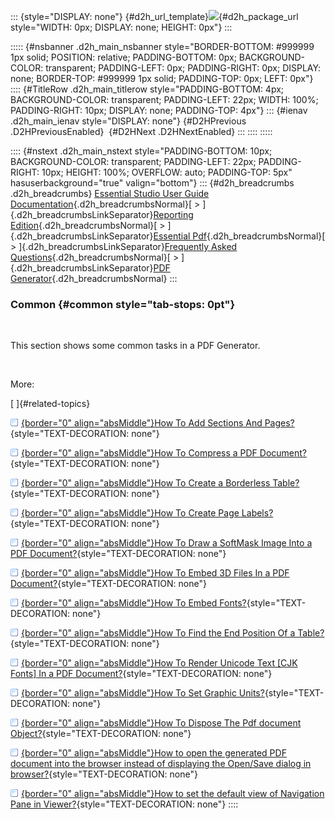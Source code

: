 ::: {style="DISPLAY: none"}
[](ms-xhelp:///?Id=d2h_url_template){#d2h_url_template}![](!package_url!){#d2h_package_url style="WIDTH: 0px; DISPLAY: none; HEIGHT: 0px"}
:::

::::: {#nsbanner .d2h_main_nsbanner style="BORDER-BOTTOM: #999999 1px solid; POSITION: relative; PADDING-BOTTOM: 0px; BACKGROUND-COLOR: transparent; PADDING-LEFT: 0px; PADDING-RIGHT: 0px; DISPLAY: none; BORDER-TOP: #999999 1px solid; PADDING-TOP: 0px; LEFT: 0px"}
:::: {#TitleRow .d2h_main_titlerow style="PADDING-BOTTOM: 4px; BACKGROUND-COLOR: transparent; PADDING-LEFT: 22px; WIDTH: 100%; PADDING-RIGHT: 10px; DISPLAY: none; PADDING-TOP: 4px"}
::: {#ienav .d2h_main_ienav style="DISPLAY: none"}
[](ms-xhelp:///?Id=57a45ce6-5be1-4c45-af93-ed791e71bdd1){#D2HPrevious .D2HPreviousEnabled}  [](ms-xhelp:///?Id=f136a945-88fd-457b-9b8e-35ae28e85234){#D2HNext .D2HNextEnabled}
:::
::::
:::::

:::: {#nstext .d2h_main_nstext style="PADDING-BOTTOM: 10px; BACKGROUND-COLOR: transparent; PADDING-LEFT: 22px; PADDING-RIGHT: 10px; HEIGHT: 100%; OVERFLOW: auto; PADDING-TOP: 5px" hasuserbackground="true" valign="bottom"}
::: {#d2h_breadcrumbs .d2h_breadcrumbs}
[Essential Studio User Guide Documentation](ms-xhelp:///?Id=12457748-09e3-4d74-a240-8e049cedf030){.d2h_breadcrumbsNormal}[ \> ]{.d2h_breadcrumbsLinkSeparator}[Reporting Edition](ms-xhelp:///?Id=027aa5b6-6676-4f93-ad23-c20e8c45792e){.d2h_breadcrumbsNormal}[ \> ]{.d2h_breadcrumbsLinkSeparator}[Essential Pdf](ms-xhelp:///?Id=22756092-3da5-4797-9514-dab0617c6902){.d2h_breadcrumbsNormal}[ \> ]{.d2h_breadcrumbsLinkSeparator}[Frequently Asked Questions](ms-xhelp:///?Id=ca78a5c9-c63a-4368-878c-fa18338e0b19){.d2h_breadcrumbsNormal}[ \> ]{.d2h_breadcrumbsLinkSeparator}[PDF Generator](ms-xhelp:///?Id=57a45ce6-5be1-4c45-af93-ed791e71bdd1){.d2h_breadcrumbsNormal}
:::

### Common {#common style="tab-stops: 0pt"}

 

This section shows some common tasks in a PDF Generator.

 

More:

[ ]{#related-topics}

[![](button.gif){border="0" align="absMiddle"}How To Add Sections And Pages?](ms-xhelp:///?Id=85ee83d3-8636-4d12-8526-c3d1ba35ede4){style="TEXT-DECORATION: none"}

[![](button.gif){border="0" align="absMiddle"}How To Compress a PDF Document?](ms-xhelp:///?Id=697571ad-7abe-460c-92a9-f72c169e4a5e){style="TEXT-DECORATION: none"}

[![](button.gif){border="0" align="absMiddle"}How To Create a Borderless Table?](ms-xhelp:///?Id=ca24a1a4-d789-46f7-ad3a-3d4bb751ac72){style="TEXT-DECORATION: none"}

[![](button.gif){border="0" align="absMiddle"}How To Create Page Labels?](ms-xhelp:///?Id=c95f9ac2-598e-483a-84c4-d03d10012a24){style="TEXT-DECORATION: none"}

[![](button.gif){border="0" align="absMiddle"}How To Draw a SoftMask Image Into a PDF Document?](ms-xhelp:///?Id=06d7510b-86cc-4c66-8a2b-51fa14dbb374){style="TEXT-DECORATION: none"}

[![](button.gif){border="0" align="absMiddle"}How To Embed 3D Files In a PDF Document?](ms-xhelp:///?Id=82660f69-138a-413b-92af-d12d75be071e){style="TEXT-DECORATION: none"}

[![](button.gif){border="0" align="absMiddle"}How To Embed Fonts?](ms-xhelp:///?Id=c0783eb3-169d-4ce2-acd7-12c4272c5501){style="TEXT-DECORATION: none"}

[![](button.gif){border="0" align="absMiddle"}How To Find the End Position Of a Table?](ms-xhelp:///?Id=4a810369-9e6a-491f-a494-f2f96910f651){style="TEXT-DECORATION: none"}

[![](button.gif){border="0" align="absMiddle"}How To Render Unicode Text \[CJK Fonts\] In a PDF Document?](ms-xhelp:///?Id=a6f6f47c-0653-480c-82fa-9ffd400c517b){style="TEXT-DECORATION: none"}

[![](button.gif){border="0" align="absMiddle"}How To Set Graphic Units?](ms-xhelp:///?Id=d6a447f4-1827-44ed-afcc-3a4128b46397){style="TEXT-DECORATION: none"}

[![](button.gif){border="0" align="absMiddle"}How To Dispose The Pdf document Object?](ms-xhelp:///?Id=80e0c46f-4a94-4806-aee4-55c31e7c666f){style="TEXT-DECORATION: none"}

[![](button.gif){border="0" align="absMiddle"}How to open the generated PDF document into the browser instead of displaying the Open/Save dialog in browser?](ms-xhelp:///?Id=50e047f5-3cec-43ef-b31f-0a3966b0bb69){style="TEXT-DECORATION: none"}

[![](button.gif){border="0" align="absMiddle"}How to set the default view of Navigation Pane in Viewer?](ms-xhelp:///?Id=540f647c-71a0-41e0-8576-9631f38930e7){style="TEXT-DECORATION: none"}
::::
